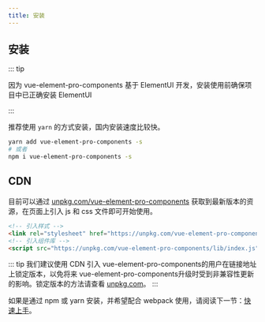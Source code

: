 ```yaml
---
title: 安装
---
```



## 安装

::: tip

因为 vue-element-pro-components 基于 ElementUI 开发，安装使用前确保项目中已正确安装 ElementUI

:::

推荐使用 `yarn` 的方式安装，国内安装速度比较快。

```bash
yarn add vue-element-pro-components -s
# 或者
npm i vue-element-pro-components -s
```

## CDN

目前可以通过 [unpkg.com/vue-element-pro-components](https://unpkg.com/vue-element-pro-components/) 获取到最新版本的资源，在页面上引入 js 和 css 文件即可开始使用。

```html
<!-- 引入样式 -->
<link rel="stylesheet" href="https://unpkg.com/vue-element-pro-components/lib/theme/index.css">
<!-- 引入组件库 -->
<script src="https://unpkg.com/vue-element-pro-components/lib/index.js"></script>
```

::: tip
我们建议使用 CDN 引入 vue-element-pro-components的用户在链接地址上锁定版本，以免将来 vue-element-pro-components升级时受到非兼容性更新的影响。锁定版本的方法请查看 [unpkg.com](https://unpkg.com)。
:::

如果是通过 npm 或 yarn 安装，并希望配合 webpack 使用，请阅读下一节：[快速上手](./quickstart)。

